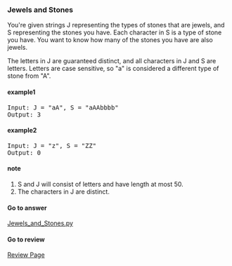 ### Jewels and Stones

You're given strings J representing the types of stones that are jewels, and S representing the stones you have.  Each character in S is a type of stone you have.  You want to know how many of the stones you have are also jewels.

The letters in J are guaranteed distinct, and all characters in J and S are letters. Letters are case sensitive, so "a" is considered a different type of stone from "A".

#### example1
<pre>
Input: J = "aA", S = "aAAbbbb"
Output: 3
</pre>

#### example2
<pre>
Input: J = "z", S = "ZZ"
Output: 0
</pre>

#### note
1. S and J will consist of letters and have length at most 50.
2. The characters in J are distinct.

####  Go to answer

[Jewels_and_Stones.py](https://github.com/Kelv1nYu/LeetCode_Practices/blob/master/Code/Jewels_and_Stones.py)

#### Go to review

[Review Page](https://github.com/Kelv1nYu/LeetCode_Practices/blob/master/ReviewPage.md)